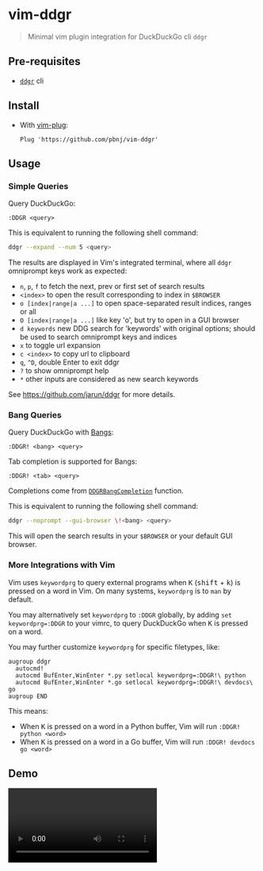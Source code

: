 # vim-ddgr

> Minimal vim plugin integration for DuckDuckGo cli `ddgr`

## Pre-requisites

- [`ddgr`](https://github.com/jarun/ddgr) cli

## Install

- With [vim-plug](https://github.com/junegunn/vim-plug):

  ```vim
  Plug 'https://github.com/pbnj/vim-ddgr'
  ```

## Usage

### Simple Queries

Query DuckDuckGo:

```vim
:DDGR <query>
```

This is equivalent to running the following shell command:

```sh
ddgr --expand --num 5 <query>
```

The results are displayed in Vim's integrated terminal, where all `ddgr`
omniprompt keys work as expected:

- `n`, `p`, `f` to fetch the next, prev or first set of search results
- `<index>` to open the result corresponding to index in `$BROWSER`
- `o [index|range|a ...]` to open space-separated result indices, ranges or all
- `O [index|range|a ...]` like key 'o', but try to open in a GUI browser
- `d keywords` new DDG search for 'keywords' with original options; should be
  used to search omniprompt keys and indices
- `x` to toggle url expansion
- `c <index>` to copy url to clipboard
- `q`, `^D`, double Enter to exit ddgr
- `?` to show omniprompt help
- `*` other inputs are considered as new search keywords

See <https://github.com/jarun/ddgr> for more details.

### Bang Queries

Query DuckDuckGo with [Bangs](https://duckduckgo.com/bangs):

```vim
:DDGR! <bang> <query>
```

Tab completion is supported for Bangs:

```vim
:DDGR! <tab> <query>
```

Completions come from
[`DDGRBangCompletion`](https://github.com/pbnj/vim-ddgr/blob/380e93715145b40a3d5976816bcbface14aeef66/plugin/ddgr.vim)
function.

This is equivalent to running the following shell command:

```sh
ddgr --noprompt --gui-browser \!<bang> <query>
```

This will open the search results in your `$BROWSER` or your default GUI browser.

### More Integrations with Vim

Vim uses `keywordprg` to query external programs when <kbd>K</kbd>
(<kbd>shift</kbd> + <kbd>k</kbd>) is pressed on a word in Vim. On many systems,
`keywordprg` is to `man` by default.

You may alternatively set `keywordprg` to `:DDGR` globally, by adding `set
keywordprg=:DDGR` to your vimrc, to query DuckDuckGo when <kbd>K</kbd> is
pressed on a word.

You may further customize `keywordprg` for specific filetypes, like:

```vim
augroup ddgr
  autocmd!
  autocmd BufEnter,WinEnter *.py setlocal keywordprg=:DDGR!\ python
  autocmd BufEnter,WinEnter *.go setlocal keywordprg=:DDGR!\ devdocs\ go
augroup END
```

This means:

- When <kbd>K</kbd> is pressed on a word in a Python buffer, Vim will run
  `:DDGR! python <word>`
- When <kbd>K</kbd> is pressed on a word in a Go buffer, Vim will run
  `:DDGR! devdocs go <word>`

## Demo

<video src="https://user-images.githubusercontent.com/6811830/210681253-48894ed2-47d4-4a52-8435-56092edfd204.mp4" />
